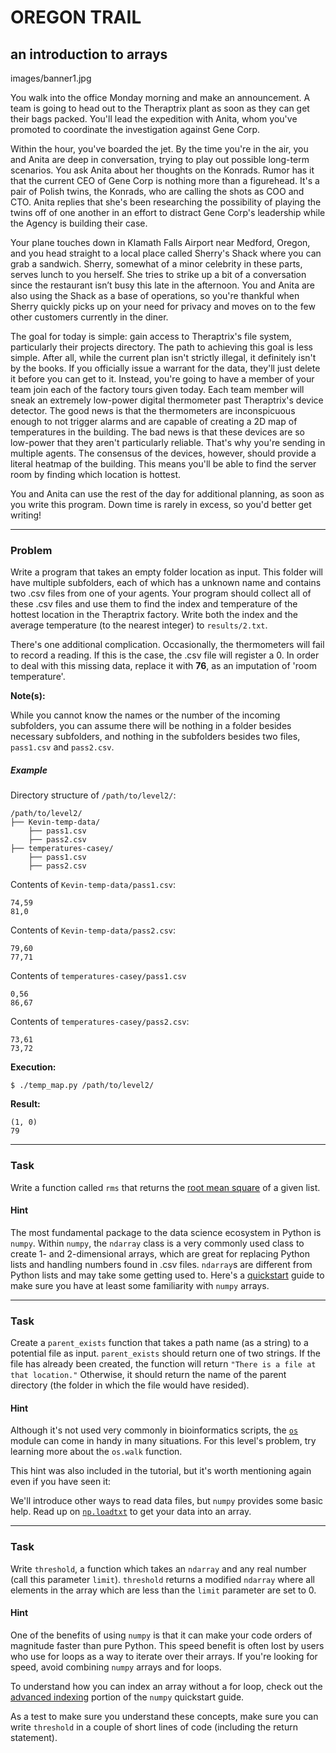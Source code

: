OREGON TRAIL
=====

an introduction to arrays
--------

images/banner1.jpg

You walk into the office Monday morning and make an announcement. A team is going to head out to the Theraptrix plant as soon as they can get their bags packed. You'll lead the expedition with Anita, whom you've promoted to coordinate the investigation against Gene Corp.

Within the hour, you've boarded the jet. By the time you're in the air, you and Anita are deep in conversation, trying to play out possible long-term scenarios. You ask Anita about her thoughts on the Konrads. Rumor has it that the current CEO of Gene Corp is nothing more than a figurehead. It's a pair of Polish twins, the Konrads, who are calling the shots as COO and CTO. Anita replies that she's been researching the possibility of playing the twins off of one another in an effort to distract Gene Corp's leadership while the Agency is building their case.  

Your plane touches down in Klamath Falls Airport near Medford, Oregon, and you head straight to a local place called Sherry's Shack where you can grab a sandwich. Sherry, somewhat of a minor celebrity in these parts, serves lunch to you herself. She tries to strike up a bit of a conversation since the restaurant isn’t busy this late in the afternoon. You and Anita are also using the Shack as a base of operations, so you're thankful when Sherry quickly picks up on your need for privacy and moves on to the few other customers currently in the diner.

The goal for today is simple: gain access to Theraptrix's file system, particularly their projects directory. The path to achieving this goal is less simple. After all, while the current plan isn't strictly illegal, it definitely isn't by the books. If you officially issue a warrant for the data, they'll just delete it before you can get to it. Instead, you're going to have a member of your team join each of the factory tours given today. Each team member will sneak an extremely low-power digital thermometer past Theraptrix's device detector. The good news is that the thermometers are inconspicuous enough to not trigger alarms and are capable of creating a 2D map of temperatures in the building. The bad news is that these devices are so low-power that they aren't particularly reliable. That's why you're sending in multiple agents. The consensus of the devices, however, should provide a literal heatmap of the building. This means you'll be able to find the server room by finding which location is hottest.

You and Anita can use the rest of the day for additional planning, as soon as you write this program. Down time is rarely in excess, so you'd better get writing!

---

### Problem

Write a program that takes an empty folder location as input. This folder will have multiple subfolders, each of which has a unknown name and contains two .csv files from one of your agents. Your program should collect all of these .csv files and use them to find the index and temperature of the hottest location in the Theraptrix factory. Write both the index and the average temperature (to the nearest integer) to `results/2.txt`.

There's one additional complication. Occasionally, the thermometers will fail to record a reading. If this is the case, the .csv file will register a 0. In order to deal with this missing data, replace it with **76**, as an imputation of 'room temperature'.


**Note(s):**

While you cannot know the names or the number of the incoming subfolders, you can assume there will be nothing in a folder besides necessary subfolders, and nothing in the subfolders besides two files, `pass1.csv` and `pass2.csv`.

##### Example


Directory structure of `/path/to/level2/`:

    /path/to/level2/
    ├── Kevin-temp-data/
        ├── pass1.csv
        ├── pass2.csv
    ├── temperatures-casey/
        ├── pass1.csv
        ├── pass2.csv

Contents of `Kevin-temp-data/pass1.csv`:

    74,59
    81,0

Contents of `Kevin-temp-data/pass2.csv`:

    79,60  
    77,71

Contents of `temperatures-casey/pass1.csv`

    0,56  
    86,67

Contents of `temperatures-casey/pass2.csv`:

    73,61
    73,72

**Execution:**

`$ ./temp_map.py /path/to/level2/`

**Result:**

    (1, 0)
    79

---

### Task

Write a function called `rms` that returns the [root mean square](https://en.wikipedia.org/wiki/Root_mean_square) of a given list.

#### Hint

The most fundamental package to the data science ecosystem in Python is `numpy`. Within `numpy`, the `ndarray` class is a very commonly used class to create 1- and 2-dimensional arrays, which are great for replacing Python lists and handling numbers found in .csv files. `ndarray`s are different from Python lists and may take some getting used to. Here's a [quickstart](https://docs.scipy.org/doc/numpy/user/quickstart.html) guide to make sure you have at least some familiarity with `numpy` arrays.

---

### Task

Create a `parent_exists` function that takes a path name (as a string) to a potential file as input. `parent_exists` should return one of two strings. If the file has already been created, the function will return `"There is a file at that location."` Otherwise, it should return the name of the parent directory (the folder in which the file would have resided).

#### Hint

Although it's not used very commonly in bioinformatics scripts, the [`os`](https://docs.python.org/3/library/os.html) module can come in handy in many situations. For this level's problem, try learning more about the `os.walk` function.

This hint was also included in the tutorial, but it's worth mentioning again even if you have seen it:

We'll introduce other ways to read data files, but `numpy` provides some basic help. Read up on  [`np.loadtxt`](https://docs.scipy.org/doc/numpy/reference/generated/numpy.loadtxt.html) to get your data into an array.

---

### Task

Write `threshold`, a function which takes an `ndarray` and any real number (call this parameter `limit`). `threshold` returns a modified `ndarray` where all elements in the array which are less than the `limit` parameter are set to 0.

#### Hint

One of the benefits of using `numpy` is that it can make your code orders of magnitude faster than pure Python. This speed benefit is often lost by users who use for loops as a way to iterate over their arrays. If you're looking for speed, avoid combining `numpy` arrays and for loops.

To understand how you can index an array without a for loop, check out the [advanced indexing](https://docs.scipy.org/doc/numpy/user/quickstart.html#fancy-indexing-and-index-tricks) portion of the `numpy` quickstart guide.

As a test to make sure you understand these concepts, make sure you can write `threshold` in a couple of short lines of code (including the return statement).
